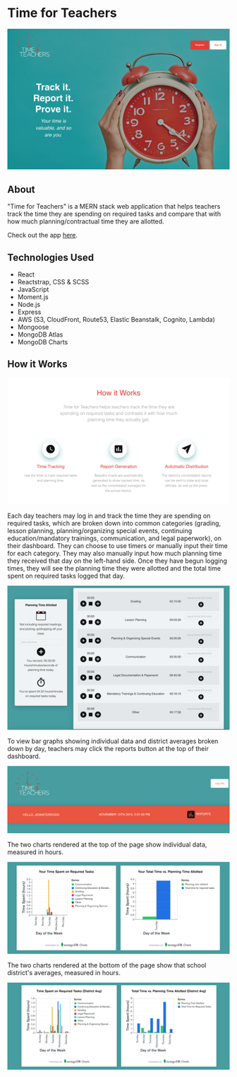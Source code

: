 # Time for Teachers 

<img src="./readme-images/main-landing.png" alt="Landing Page for 'Time for Teachers' app">

## About

"Time for Teachers" is a MERN stack web application that helps teachers track the time they are spending on required tasks and compare that with how much planning/contractual time they are allotted.

Check out the app [here](https://timeforteachers.us). 

## Technologies Used

- React 
- Reactstrap, CSS & SCSS 
- JavaScript
- Moment.js
- Node.js
- Express
- AWS (S3, CloudFront, Route53, Elastic Beanstalk, Cognito, Lambda)
- Mongoose 
- MongoDB Atlas
- MongoDB Charts 

## How it Works 

<img src="./readme-images/description-landing.png" alt="Description on landing page for 'Time for Teachers' app">

Each day teachers may log in and track the time they are spending on required tasks, which are broken down into common categories (grading, lesson planning, planning/organizing special events, continuing education/mandatory trainings, communication, and legal paperwork), on their dashboard. They can choose to use timers or manually input their time for each category. They may also manually input how much planning time they received that day on the left-hand side. Once they have begun logging times, they will see the planning time they were allotted and the total time spent on required tasks logged that day. 

<img src="./readme-images/time-dashboard.png" alt="Time input on dashboard">

To view bar graphs showing individual data and district averages broken down by day, teachers may click the reports button at the top of their dashboard. 

<img src="./readme-images/top-dashboard.png" alt="Reports tab on dashboard">

The two charts rendered at the top of the page show individual data, measured in hours. 

<img src="./readme-images/your-time-charts.png" alt="Your individual data on reports">

The two charts rendered at the bottom of the page show that school district's averages, measured in hours. 

<img src="./readme-images/dist-avg-charts.png" alt="District averages on reports">